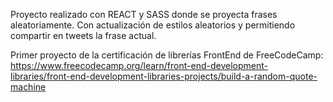 Proyecto realizado con REACT y SASS donde se proyecta frases aleatoriamente. Con actualización de estilos aleatorios y permitiendo compartir en tweets la frase actual.

Primer proyecto de la certificación de librerías FrontEnd de FreeCodeCamp:
https://www.freecodecamp.org/learn/front-end-development-libraries/front-end-development-libraries-projects/build-a-random-quote-machine
